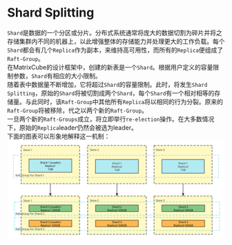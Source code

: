 # **Shard Splitting**


`Shard`是数据的一个分区或分片。分布式系统通常将庞大的数据切割为碎片并将之存储集群内不同的机器上，以此增强整体的存储能力并处理更大的工作负载。每个`Shard`都会有几个`Replica`作为副本，来维持高可用性，而所有的`Replica`便组成了`Raft-Group`。  
在MatrixCube的设计框架中，创建的新表是一个`Shard`。根据用户定义的容量限制参数，`Shard`有相应的大小限制。  
随着表中数据量不断增加，它将超过`Shard`的容量限制。此时，将发生`Shard Splitting`，原始的`Shard`将被切割成两个`Shard`，每个`Shard`有一个相对相等的存储量。与此同时，该`Raft-Group`中其他所有`Replica`将以相同的行为分裂。原来的`Raft-Group`将被移除，代之以两个新的`Raft-Group`。  
一旦两个新的`Raft-Groups`成立，将立即举行`re-election`操作。在大多数情况下，原始的`Replica`leader仍然会被选为leader。  
下面的图表可以形象地解释这一机制：
![Shard Splitting](https://github.com/matrixorigin/artwork/blob/main/docs/overview/matrixcube-shard-splitting.svg?raw=true)

